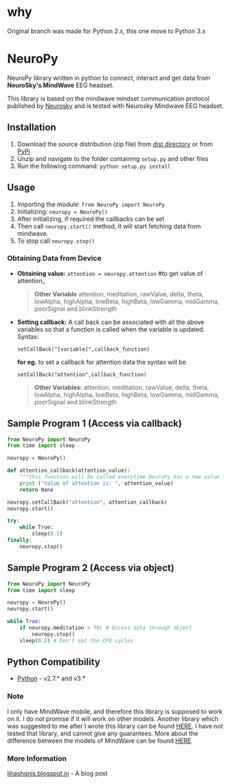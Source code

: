 # why

Original branch was made for Python 2.x, this one move to Python 3.x

# NeuroPy

NeuroPy library written in python to connect, interact and get data from **NeuroSky's MindWave** EEG headset.

This library is based on the mindwave mindset communication protocol published by [Neurosky](http:://neurosky.com) and is tested with Neurosky Mindwave EEG headset.

## Installation

1. Download the source distribution (zip file) from [dist directory](https://github.com/lihas/NeuroPy/tree/master/dist) or from [PyPi](https://pypi.python.org/pypi/NeuroPy/0.1)
2. Unzip and navigate to the folder containing `setup.py` and other files
3. Run the following command: `python setup.py install`

## Usage

1. Importing the module: `from NeuroPy import NeuroPy`
2. Initializing: `neuropy = NeuroPy()`
3. After initializing, if required the callbacks can be set
4. Then call `neuropy.start()` method, it will start fetching data from mindwave.
5. To stop call `neuropy.stop()`

### Obtaining Data from Device 

* **Obtaining value:** `attention = neuropy.attention` \#to get value of attention_
    >**Other Variable** attention, meditation, rawValue, delta, theta, lowAlpha, highAlpha, lowBeta, highBeta, lowGamma, midGamma, poorSignal and blinkStrength

* **Setting callback:** A call back can be associated with all the above variables so that a function is called when the variable is updated. Syntax: 

    ```
    setCallBack("[variable]",callback_function)
    ``` 
    **for eg.** to set a callback for attention data the syntax will be 
    ```
    setCallBack("attention",callback_function)
    ```
    >**Other Variables:** attention, meditation, rawValue, delta, theta, lowAlpha, highAlpha, lowBeta, highBeta, lowGamma, midGamma, poorSignal and blinkStrength

## Sample Program 1 (Access via callback)

```python
from NeuroPy import NeuroPy
from time import sleep

neuropy = NeuroPy() 

def attention_callback(attention_value):
    """this function will be called everytime NeuroPy has a new value for attention"""
    print ("Value of attention is: ", attention_value)
    return None

neuropy.setCallBack("attention", attention_callback)
neuropy.start()

try:
    while True:
        sleep(0.2)
finally:
    neuropy.stop()
```


## Sample Program 2 (Access via object)

```python
from NeuroPy import NeuroPy
from time import sleep

neuropy = NeuroPy() 
neuropy.start()

while True:
    if neuropy.meditation > 70: # Access data through object
        neuropy.stop() 
    sleep(0.2) # Don't eat the CPU cycles
```

## Python Compatibility

* [Python](http://www.python.com) - v2.7.* and v3.*

### Note

I only have MindWave mobile, and therefore this library is supposed to work on it. I do not promise if it will work on other models. Another library which was suggested to me after I wrote this library can be found [HERE](https://github.com/BarkleyUS/mindwave-python). I have not tested that library, and cannot give any guarantees. More about the difference between the models of MindWave can be found [HERE](http://support.neurosky.com/kb/general-21/what-is-the-difference-between-the-mindset-mindwave-mindwave-mobile-and-xwave).

### More Information
[lihashgnis.blogspot.in](http://lihashgnis.blogspot.in/2013/05/neuropy-python-library-for-interfacing.html) - A blog post
